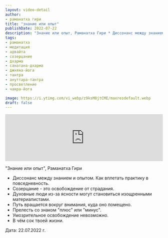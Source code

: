 ```yaml
---
layout: video-detail
author:
- раманатха гири
title: "знание или опыт"
publishDate: 2022-07-22
description: "Знание или опыт, Раманатха Гири * Диссонанс между знанием и опытом. Как вплетать практику в повседневность. * Созерцание - это освобождение от страдания. * Духовные люди из-за ясности могут становиться изощренными материалистами. * Путь вращается"
tags: 
- раманатха
- медитация
- адвайта
- созерцание
- дхарма
- санатана-дхарма
- джняна-йога
- тантра
- ануттара-тантра
- просветление
- чакра-йога

image: https://i.ytimg.com/vi_webp/z9ksM8jtCME/maxresdefault.webp
draft: false
---
```


<iframe width="100%" src="https://www.youtube.com/embed/z9ksM8jtCME" frameborder="0" allowfullscreen=""></iframe> 

 "Знание или опыт", Раманатха Гири

* Диссонанс между знанием и опытом. Как вплетать практику в повседневность.
* Созерцание - это освобождение от страдания.
* Духовные люди из-за ясности могут становиться изощренными материалистами.
* Путь вращается вокруг внимания, куда оно помещено.
* Прелесть со знаком "плюс" или "минус".
* Умозрительное освобождение невозможно.
* В чём сок твоей жизни.

  
 Дата: 22.07.2022 г.

  

 